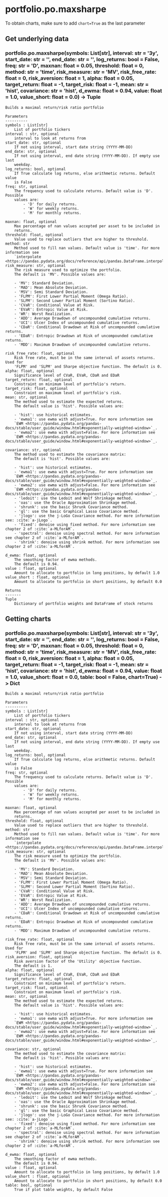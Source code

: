 # portfolio.po.maxsharpe

To obtain charts, make sure to add `chart=True` as the last parameter

## Get underlying data 
### portfolio.po.maxsharpe(symbols: List[str], interval: str = '3y', start_date: str = '', end_date: str = '', log_returns: bool = False, freq: str = 'D', maxnan: float = 0.05, threshold: float = 0, method: str = 'time', risk_measure: str = 'MV', risk_free_rate: float = 0, risk_aversion: float = 1, alpha: float = 0.05, target_return: float = -1, target_risk: float = -1, mean: str = 'hist', covariance: str = 'hist', d_ewma: float = 0.94, value: float = 1.0, value_short: float = 0.0) -> Tuple


    Builds a maximal return/risk ratio portfolio

    Parameters
    ----------
    symbols : List[str]
        List of portfolio tickers
    interval : str, optional
        interval to look at returns from
    start_date: str, optional
        If not using interval, start date string (YYYY-MM-DD)
    end_date: str, optional
        If not using interval, end date string (YYYY-MM-DD). If empty use last
        weekday.
    log_returns: bool, optional
        If True calculate log returns, else arithmetic returns. Default value
        is False
    freq: str, optional
        The frequency used to calculate returns. Default value is 'D'. Possible
        values are:
            - 'D' for daily returns.
            - 'W' for weekly returns.
            - 'M' for monthly returns.

    maxnan: float, optional
        Max percentage of nan values accepted per asset to be included in
        returns.
    threshold: float, optional
        Value used to replace outliers that are higher to threshold.
    method: str
        Method used to fill nan values. Default value is 'time'. For more information see
        `interpolate <https://pandas.pydata.org/docs/reference/api/pandas.DataFrame.interpolate.html>`_.
    risk_measure: str, optional
        The risk measure used to optimize the portfolio.
        The default is 'MV'. Possible values are:

        - 'MV': Standard Deviation.
        - 'MAD': Mean Absolute Deviation.
        - 'MSV': Semi Standard Deviation.
        - 'FLPM': First Lower Partial Moment (Omega Ratio).
        - 'SLPM': Second Lower Partial Moment (Sortino Ratio).
        - 'CVaR': Conditional Value at Risk.
        - 'EVaR': Entropic Value at Risk.
        - 'WR': Worst Realization.
        - 'ADD': Average Drawdown of uncompounded cumulative returns.
        - 'UCI': Ulcer Index of uncompounded cumulative returns.
        - 'CDaR': Conditional Drawdown at Risk of uncompounded cumulative returns.
        - 'EDaR': Entropic Drawdown at Risk of uncompounded cumulative returns.
        - 'MDD': Maximum Drawdown of uncompounded cumulative returns.

    risk_free_rate: float, optional
        Risk free rate, must be in the same interval of assets returns. Used for
        'FLPM' and 'SLPM' and Sharpe objective function. The default is 0.
    alpha: float, optional
        Significance level of CVaR, EVaR, CDaR and EDaR
    target_return: float, optional
        Constraint on minimum level of portfolio's return.
    target_risk: float, optional
        Constraint on maximum level of portfolio's risk.
    mean: str, optional
        The method used to estimate the expected returns.
        The default value is 'hist'. Possible values are:

        - 'hist': use historical estimates.
        - 'ewma1': use ewma with adjust=True. For more information see
        `EWM <https://pandas.pydata.org/pandas-docs/stable/user_guide/window.html#exponentially-weighted-window>`_.
        - 'ewma2': use ewma with adjust=False. For more information see
        `EWM <https://pandas.pydata.org/pandas-docs/stable/user_guide/window.html#exponentially-weighted-window>`_.

    covariance: str, optional
        The method used to estimate the covariance matrix:
        The default is 'hist'. Possible values are:

        - 'hist': use historical estimates.
        - 'ewma1': use ewma with adjust=True. For more information see
        `EWM <https://pandas.pydata.org/pandas-docs/stable/user_guide/window.html#exponentially-weighted-window>`_.
        - 'ewma2': use ewma with adjust=False. For more information see
        `EWM <https://pandas.pydata.org/pandas-docs/stable/user_guide/window.html#exponentially-weighted-window>`_.
        - 'ledoit': use the Ledoit and Wolf Shrinkage method.
        - 'oas': use the Oracle Approximation Shrinkage method.
        - 'shrunk': use the basic Shrunk Covariance method.
        - 'gl': use the basic Graphical Lasso Covariance method.
        - 'jlogo': use the j-LoGo Covariance method. For more information see: :cite:`a-jLogo`.
        - 'fixed': denoise using fixed method. For more information see chapter 2 of :cite:`a-MLforAM`.
        - 'spectral': denoise using spectral method. For more information see chapter 2 of :cite:`a-MLforAM`.
        - 'shrink': denoise using shrink method. For more information see chapter 2 of :cite:`a-MLforAM`.

    d_ewma: float, optional
        The smoothing factor of ewma methods.
        The default is 0.94.
    value : float, optional
        Amount to allocate to portfolio in long positions, by default 1.0
    value_short : float, optional
        Amount to allocate to portfolio in short positions, by default 0.0

    Returns
    -------
    Tuple
        Dictionary of portfolio weights and DataFrame of stock returns

## Getting charts 
### portfolio.po.maxsharpe(symbols: List[str], interval: str = '3y', start_date: str = '', end_date: str = '', log_returns: bool = False, freq: str = 'D', maxnan: float = 0.05, threshold: float = 0, method: str = 'time', risk_measure: str = 'MV', risk_free_rate: float = 0, risk_aversion: float = 1, alpha: float = 0.05, target_return: float = -1, target_risk: float = -1, mean: str = 'hist', covariance: str = 'hist', d_ewma: float = 0.94, value: float = 1.0, value_short: float = 0.0, table: bool = False, chart=True) -> Dict


    Builds a maximal return/risk ratio portfolio

    Parameters
    ----------
    symbols : List[str]
        List of portfolio tickers
    interval : str, optional
        interval to look at returns from
    start_date: str, optional
        If not using interval, start date string (YYYY-MM-DD)
    end_date: str, optional
        If not using interval, end date string (YYYY-MM-DD). If empty use last
        weekday.
    log_returns: bool, optional
        If True calculate log returns, else arithmetic returns. Default value
        is False
    freq: str, optional
        The frequency used to calculate returns. Default value is 'D'. Possible
        values are:
            - 'D' for daily returns.
            - 'W' for weekly returns.
            - 'M' for monthly returns.

    maxnan: float, optional
        Max percentage of nan values accepted per asset to be included in
        returns.
    threshold: float, optional
        Value used to replace outliers that are higher to threshold.
    method: str
        Method used to fill nan values. Default value is 'time'. For more information see
        `interpolate <https://pandas.pydata.org/docs/reference/api/pandas.DataFrame.interpolate.html>`_.
    risk_measure: str, optional
        The risk measure used to optimize the portfolio.
        The default is 'MV'. Possible values are:

        - 'MV': Standard Deviation.
        - 'MAD': Mean Absolute Deviation.
        - 'MSV': Semi Standard Deviation.
        - 'FLPM': First Lower Partial Moment (Omega Ratio).
        - 'SLPM': Second Lower Partial Moment (Sortino Ratio).
        - 'CVaR': Conditional Value at Risk.
        - 'EVaR': Entropic Value at Risk.
        - 'WR': Worst Realization.
        - 'ADD': Average Drawdown of uncompounded cumulative returns.
        - 'UCI': Ulcer Index of uncompounded cumulative returns.
        - 'CDaR': Conditional Drawdown at Risk of uncompounded cumulative returns.
        - 'EDaR': Entropic Drawdown at Risk of uncompounded cumulative returns.
        - 'MDD': Maximum Drawdown of uncompounded cumulative returns.

    risk_free_rate: float, optional
        Risk free rate, must be in the same interval of assets returns. Used for
        'FLPM' and 'SLPM' and Sharpe objective function. The default is 0.
    risk_aversion: float, optional
        Risk aversion factor of the 'Utility' objective function.
        The default is 1.
    alpha: float, optional
        Significance level of CVaR, EVaR, CDaR and EDaR
    target_return: float, optional
        Constraint on minimum level of portfolio's return.
    target_risk: float, optional
        Constraint on maximum level of portfolio's risk.
    mean: str, optional
        The method used to estimate the expected returns.
        The default value is 'hist'. Possible values are:

        - 'hist': use historical estimates.
        - 'ewma1': use ewma with adjust=True. For more information see
        `EWM <https://pandas.pydata.org/pandas-docs/stable/user_guide/window.html#exponentially-weighted-window>`_.
        - 'ewma2': use ewma with adjust=False. For more information see
        `EWM <https://pandas.pydata.org/pandas-docs/stable/user_guide/window.html#exponentially-weighted-window>`_.

    covariance: str, optional
        The method used to estimate the covariance matrix:
        The default is 'hist'. Possible values are:

        - 'hist': use historical estimates.
        - 'ewma1': use ewma with adjust=True. For more information see
        `EWM <https://pandas.pydata.org/pandas-docs/stable/user_guide/window.html#exponentially-weighted-window>`_.
        - 'ewma2': use ewma with adjust=False. For more information see
        `EWM <https://pandas.pydata.org/pandas-docs/stable/user_guide/window.html#exponentially-weighted-window>`_.
        - 'ledoit': use the Ledoit and Wolf Shrinkage method.
        - 'oas': use the Oracle Approximation Shrinkage method.
        - 'shrunk': use the basic Shrunk Covariance method.
        - 'gl': use the basic Graphical Lasso Covariance method.
        - 'jlogo': use the j-LoGo Covariance method. For more information see: :cite:`a-jLogo`.
        - 'fixed': denoise using fixed method. For more information see chapter 2 of :cite:`a-MLforAM`.
        - 'spectral': denoise using spectral method. For more information see chapter 2 of :cite:`a-MLforAM`.
        - 'shrink': denoise using shrink method. For more information see chapter 2 of :cite:`a-MLforAM`.

    d_ewma: float, optional
        The smoothing factor of ewma methods.
        The default is 0.94.
    value : float, optional
        Amount to allocate to portfolio in long positions, by default 1.0
    value_short : float, optional
        Amount to allocate to portfolio in short positions, by default 0.0
    table: bool, optional
        True if plot table weights, by default False
